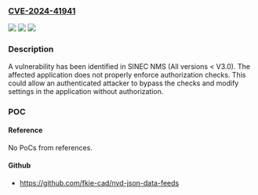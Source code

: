### [CVE-2024-41941](https://cve.mitre.org/cgi-bin/cvename.cgi?name=CVE-2024-41941)
![](https://img.shields.io/static/v1?label=Product&message=SINEC%20NMS&color=blue)
![](https://img.shields.io/static/v1?label=Version&message=0%3C%20V3.0%20&color=brighgreen)
![](https://img.shields.io/static/v1?label=Vulnerability&message=CWE-863%3A%20Incorrect%20Authorization&color=brighgreen)

### Description

A vulnerability has been identified in SINEC NMS (All versions < V3.0). The affected application does not properly enforce authorization checks. This could allow an authenticated attacker to bypass the checks and modify settings in the application without authorization.

### POC

#### Reference
No PoCs from references.

#### Github
- https://github.com/fkie-cad/nvd-json-data-feeds

